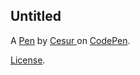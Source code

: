 Untitled
--------


A [Pen](https://codepen.io/Casur77/pen/KwKpaJj) by [Cesur ](https://codepen.io/Casur77) on [CodePen](https://codepen.io).

[License](https://codepen.io/license/pen/KwKpaJj).